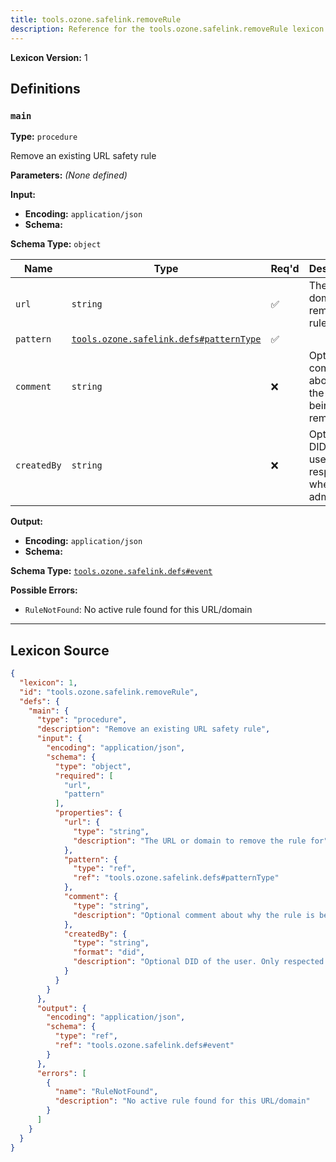 ```yaml
---
title: tools.ozone.safelink.removeRule
description: Reference for the tools.ozone.safelink.removeRule lexicon
---
```

**Lexicon Version:** 1

## Definitions

<a name="main"></a>
### `main`

**Type:** `procedure`

Remove an existing URL safety rule

**Parameters:** _(None defined)_

**Input:**

- **Encoding:** `application/json`
- **Schema:**

**Schema Type:** `object`

| Name | Type | Req'd  | Description | Constraints |
|------|------|----------|-------------|-------------|
| `url` | `string` | ✅  | The URL or domain to remove the rule for |  |
| `pattern` | [`tools.ozone.safelink.defs#patternType`](/lexicons/tools/ozone/safelink/defs#patternType) | ✅  |  |  |
| `comment` | `string` | ❌  | Optional comment about why the rule is being removed |  |
| `createdBy` | `string` | ❌  | Optional DID of the user. Only respected when using admin auth. | Format: `did` |
**Output:**

- **Encoding:** `application/json`
- **Schema:**

**Schema Type:** [`tools.ozone.safelink.defs#event`](/lexicons/tools/ozone/safelink/defs#event)


**Possible Errors:**

- `RuleNotFound`: No active rule found for this URL/domain

---

## Lexicon Source
```json
{
  "lexicon": 1,
  "id": "tools.ozone.safelink.removeRule",
  "defs": {
    "main": {
      "type": "procedure",
      "description": "Remove an existing URL safety rule",
      "input": {
        "encoding": "application/json",
        "schema": {
          "type": "object",
          "required": [
            "url",
            "pattern"
          ],
          "properties": {
            "url": {
              "type": "string",
              "description": "The URL or domain to remove the rule for"
            },
            "pattern": {
              "type": "ref",
              "ref": "tools.ozone.safelink.defs#patternType"
            },
            "comment": {
              "type": "string",
              "description": "Optional comment about why the rule is being removed"
            },
            "createdBy": {
              "type": "string",
              "format": "did",
              "description": "Optional DID of the user. Only respected when using admin auth."
            }
          }
        }
      },
      "output": {
        "encoding": "application/json",
        "schema": {
          "type": "ref",
          "ref": "tools.ozone.safelink.defs#event"
        }
      },
      "errors": [
        {
          "name": "RuleNotFound",
          "description": "No active rule found for this URL/domain"
        }
      ]
    }
  }
}
```
